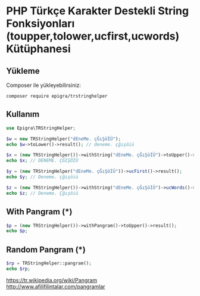 # PHP Türkçe Karakter Destekli String Fonksiyonları (toupper,tolower,ucfirst,ucwords) Kütüphanesi

## Yükleme
Composer ile yükleyebilirsiniz:
```
composer require epigra/trstringhelper
````

## Kullanım


```php
use Epigra\TRStringHelper;

$w = new TRStringHelper("dEneMe. çĞıŞöİÜ");
echo $w->toLower()->result(); // deneme. çğışöiü

$x = (new TRStringHelper())->withString("dEneMe. çĞıŞöİÜ")->toUpper()->result();
echo $x; // DENEME. ÇĞIŞÖİÜ

$y = (new TRStringHelper("dEneMe. çĞıŞöİÜ"))->ucFirst()->result();
echo $y; // Deneme. çğışöiü

$z = (new TRStringHelper())->withString("dEneMe. çĞıŞöİÜ")->ucWords()->result(); 
echo $z; // Deneme. Çğışöiü
```

## With Pangram (*)

```php
$p = (new TRStringHelper())->withPangram()->toUpper()->result();
echo $p;
```

## Random Pangram (*)
```php
$rp = TRStringHelper::pangram();
echo $rp;
```

https://tr.wikipedia.org/wiki/Pangram
http://www.afilifilintalar.com/pangramlar
